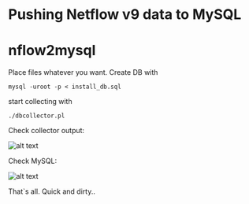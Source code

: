 Pushing Netflow v9 data to MySQL
=======
# nflow2mysql

Place files whatever you want. Create DB with
```
mysql -uroot -p < install_db.sql
```
start collecting with
```
./dbcollector.pl
```
Check collector output:

![alt text](https://github.com/openbsod/nflow2mysql/blob/master/images/portlistener.png)

Check MySQL:

![alt text](https://github.com/openbsod/nflow2mysql/blob/master/images/raw_flow.png)

That`s all. Quick and dirty.. 
